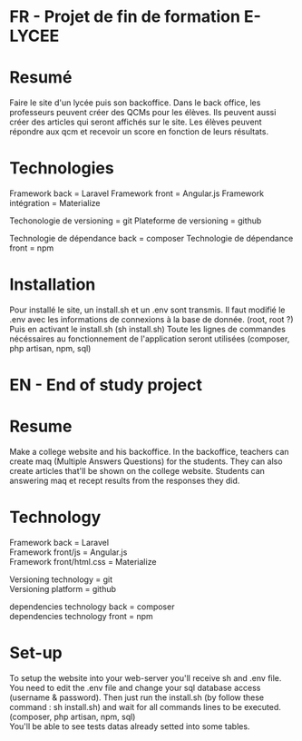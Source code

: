 # FR - Projet de fin de formation E-LYCEE

# Resumé
Faire le site d'un lycée puis son backoffice. Dans le back office, les professeurs peuvent créer des QCMs pour les élèves.
Ils peuvent aussi créer des articles qui seront affichés sur le site.
Les élèves peuvent répondre aux qcm et recevoir un score en fonction de leurs résultats.

# Technologies

Framework back = Laravel
Framework front = Angular.js
Framework intégration = Materialize

Techonologie de versioning = git
Plateforme de versioning = github

Technologie de dépendance back = composer
Technologie de dépendance front = npm

# Installation

Pour installé le site, un install.sh et un .env sont transmis.
Il faut modifié le .env avec les informations de connexions à la base de donnée. (root, root ?)
Puis en activant le install.sh (sh install.sh)
Toute les lignes de commandes nécéssaires au fonctionnement de l'application seront utilisées (composer, php artisan, npm, sql)

# EN - End of study project

# Resume
Make a college website and his backoffice. In the backoffice, teachers can create maq (Multiple Answers Questions) for the students. They can also create articles that'll be shown on the college website.
Students can answering maq et recept results from the responses they did.

# Technology
Framework back = Laravel                                                                                               
Framework front/js = Angular.js                                                                                     
Framework front/html.css = Materialize                                                                      
                                                                                                      
Versioning technology = git                                                                         
Versioning platform = github                                                                                 
                                                                                                          
dependencies technology back = composer                                                                                          
dependencies technology front = npm                                                                                                                                 

# Set-up

To setup the website into your web-server you'll receive sh and .env file.
You need to edit the .env file and change your sql database access (username & password).
Then just run the install.sh (by follow these command : sh install.sh) and wait for all commands lines to be executed.
(composer, php artisan, npm, sql)                                                                     
You'll be able to see tests datas already setted into some tables.
